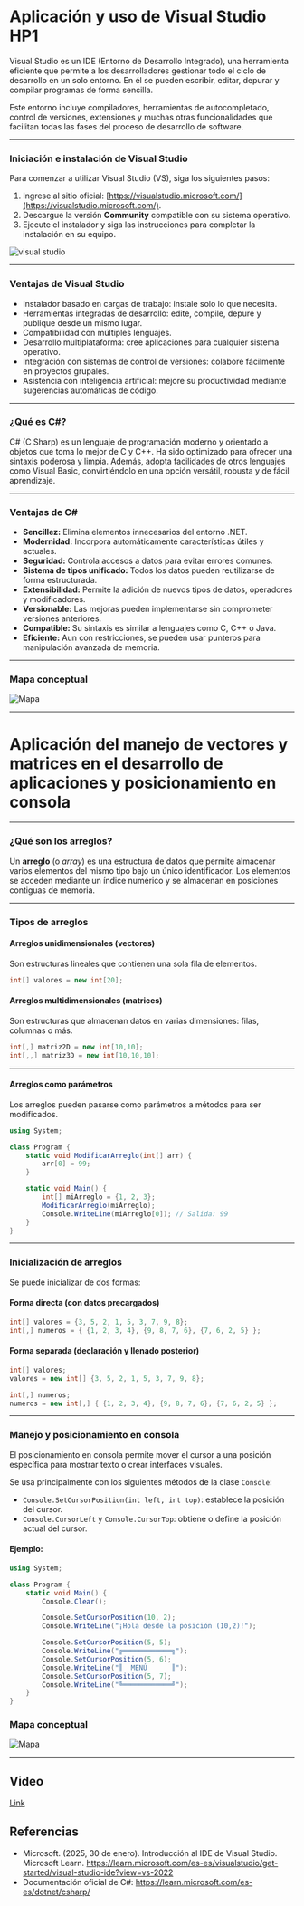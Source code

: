 
# Aplicación y uso de Visual Studio HP1

Visual Studio es un IDE (Entorno de Desarrollo Integrado), una herramienta eficiente que permite a los desarrolladores gestionar todo el ciclo de desarrollo en un solo entorno. En él se pueden escribir, editar, depurar y compilar programas de forma sencilla.

Este entorno incluye compiladores, herramientas de autocompletado, control de versiones, extensiones y muchas otras funcionalidades que facilitan todas las fases del proceso de desarrollo de software.

---

### Iniciación e instalación de Visual Studio

Para comenzar a utilizar Visual Studio (VS), siga los siguientes pasos:

1. Ingrese al sitio oficial: [https://visualstudio.microsoft.com/](https://visualstudio.microsoft.com/).
2. Descargue la versión **Community** compatible con su sistema operativo.
3. Ejecute el instalador y siga las instrucciones para completar la instalación en su equipo.

![visual studio](https://i.imgur.com/f1Ge9LH.png)

---

### Ventajas de Visual Studio

- Instalador basado en cargas de trabajo: instale solo lo que necesita.
- Herramientas integradas de desarrollo: edite, compile, depure y publique desde un mismo lugar.
- Compatibilidad con múltiples lenguajes.
- Desarrollo multiplataforma: cree aplicaciones para cualquier sistema operativo.
- Integración con sistemas de control de versiones: colabore fácilmente en proyectos grupales.
- Asistencia con inteligencia artificial: mejore su productividad mediante sugerencias automáticas de código.

---

### ¿Qué es C#?

C# (C Sharp) es un lenguaje de programación moderno y orientado a objetos que toma lo mejor de C y C++. Ha sido optimizado para ofrecer una sintaxis poderosa y limpia. Además, adopta facilidades de otros lenguajes como Visual Basic, convirtiéndolo en una opción versátil, robusta y de fácil aprendizaje.

---

### Ventajas de C#

- **Sencillez:** Elimina elementos innecesarios del entorno .NET.
- **Modernidad:** Incorpora automáticamente características útiles y actuales.
- **Seguridad:** Controla accesos a datos para evitar errores comunes.
- **Sistema de tipos unificado:** Todos los datos pueden reutilizarse de forma estructurada.
- **Extensibilidad:** Permite la adición de nuevos tipos de datos, operadores y modificadores.
- **Versionable:** Las mejoras pueden implementarse sin comprometer versiones anteriores.
- **Compatible:** Su sintaxis es similar a lenguajes como C, C++ o Java.
- **Eficiente:** Aun con restricciones, se pueden usar punteros para manipulación avanzada de memoria.

---

### Mapa conceptual

![Mapa](https://i.imgur.com/sHrjR1h.png)

---

# Aplicación del manejo de vectores y matrices en el desarrollo de aplicaciones y posicionamiento en consola

---

### ¿Qué son los arreglos?

Un **arreglo** (o *array*) es una estructura de datos que permite almacenar varios elementos del mismo tipo bajo un único identificador. Los elementos se acceden mediante un índice numérico y se almacenan en posiciones contiguas de memoria.

---

### Tipos de arreglos

#### Arreglos unidimensionales (vectores)

Son estructuras lineales que contienen una sola fila de elementos.

```csharp
int[] valores = new int[20];
```

#### Arreglos multidimensionales (matrices)

Son estructuras que almacenan datos en varias dimensiones: filas, columnas o más.

```csharp
int[,] matriz2D = new int[10,10];
int[,,] matriz3D = new int[10,10,10];
```

---

#### Arreglos como parámetros

Los arreglos pueden pasarse como parámetros a métodos para ser modificados.

```csharp
using System;

class Program {
    static void ModificarArreglo(int[] arr) {
        arr[0] = 99;
    }

    static void Main() {
        int[] miArreglo = {1, 2, 3};
        ModificarArreglo(miArreglo);
        Console.WriteLine(miArreglo[0]); // Salida: 99
    }
}
```

---

### Inicialización de arreglos

Se puede inicializar de dos formas:

#### Forma directa (con datos precargados)

```csharp
int[] valores = {3, 5, 2, 1, 5, 3, 7, 9, 8};
int[,] numeros = { {1, 2, 3, 4}, {9, 8, 7, 6}, {7, 6, 2, 5} };
```

#### Forma separada (declaración y llenado posterior)

```csharp
int[] valores;
valores = new int[] {3, 5, 2, 1, 5, 3, 7, 9, 8};

int[,] numeros;
numeros = new int[,] { {1, 2, 3, 4}, {9, 8, 7, 6}, {7, 6, 2, 5} };
```

---

### Manejo y posicionamiento en consola

El posicionamiento en consola permite mover el cursor a una posición específica para mostrar texto o crear interfaces visuales.

Se usa principalmente con los siguientes métodos de la clase `Console`:

- `Console.SetCursorPosition(int left, int top)`: establece la posición del cursor.
- `Console.CursorLeft` y `Console.CursorTop`: obtiene o define la posición actual del cursor.

#### Ejemplo:

```csharp
using System;

class Program {
    static void Main() {
        Console.Clear();

        Console.SetCursorPosition(10, 2);
        Console.WriteLine("¡Hola desde la posición (10,2)!");

        Console.SetCursorPosition(5, 5);
        Console.WriteLine("╔════════════╗");
        Console.SetCursorPosition(5, 6);
        Console.WriteLine("║  MENÚ      ║");
        Console.SetCursorPosition(5, 7);
        Console.WriteLine("╚════════════╝");
    }
}
```

### Mapa conceptual

![Mapa](https://i.imgur.com/Vm3OAJt.png)

---

## Video

[Link]()

## Referencias

- Microsoft. (2025, 30 de enero). Introducción al IDE de Visual Studio. Microsoft Learn. https://learn.microsoft.com/es-es/visualstudio/get-started/visual-studio-ide?view=vs-2022
- Documentación oficial de C#: https://learn.microsoft.com/es-es/dotnet/csharp/
